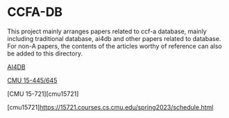 # CCFA-DB
This project mainly arranges papers related to ccf-a database, mainly including traditional database, ai4db and other papers related to database. 
For non-A papers, the contents of the articles worthy of reference can also be added to this directory.

[AI4DB][ai4db]

[ai4db]:https://github.com/LumingSun/ML4DB-paper-list

[CMU 15-445/645][cmu15445]

[cmu15445]:https://15445.courses.cs.cmu.edu/fall2022/schedule.html

[CMU 15-721][cmu15721]

[cmu15721]https://15721.courses.cs.cmu.edu/spring2023/schedule.html